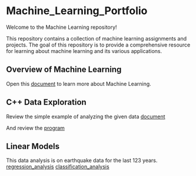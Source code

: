 # Machine_Learning_Portfolio
Welcome to the Machine Learning repository!

This repository contains a collection of machine learning assignments and projects. The goal of this repository is to provide a comprehensive resource for learning about machine learning and its various applications.

## Overview of Machine Learning
Open this [document](Overview_of_ML.pdf) to learn more about Machine Learning.

## C++ Data Exploration
Review the simple example of analyzing the given data [document](C++%20Data%20Exploration/Cpp_Data_Exploration_Overview.pdf)

And review the [program](C++%20Data%20Exploration/main.cpp)


## Linear Models
This data analysis is on earthquake data for the last 123 years. 
[regression_analysis](Linear%20Models/Regression.pdf)
[classification_analysis](Linear%20Models/Classification.pdf)